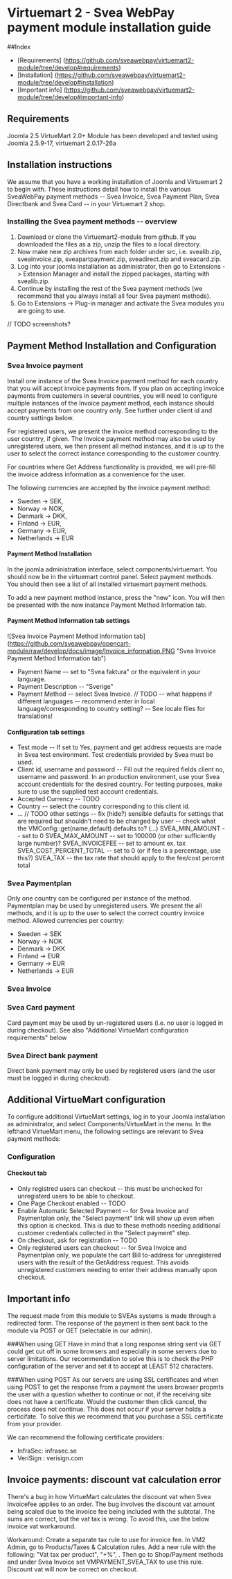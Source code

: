 # Virtuemart 2 - Svea WebPay payment module installation guide

##Index
* [Requirements] (https://github.com/sveawebpay/virtuemart2-module/tree/develop#requirements)
* [Installation] (https://github.com/sveawebpay/virtuemart2-module/tree/develop#installation)
* [Important info] (https://github.com/sveawebpay/virtuemart2-module/tree/develop#important-info)

## Requirements
Joomla 2.5
VirtueMart 2.0+
Module has been developed and tested using Joomla 2.5.9-17, virtuemart 2.0.17-26a

## Installation instructions

We assume that you have a working installation of Joomla and Virtuemart 2 to begin with. These instructions detail how to install the various SveaWebPay payment methods -- Svea Invoice, Svea Payment Plan, Svea Directbank and Svea Card -- in your Virtuemart 2 shop.

### Installing the Svea payment methods -- overview

1. Download or clone the Virtuemart2-module from github. If you downloaded the files as a zip, unzip the files to a local directory.
2. Now make new zip archives from each folder under src, i.e. svealib.zip, sveainvoice.zip, sveapartpayment.zip, sveadirect.zip and sveacard.zip.
3. Log into your joomla installation as administrator, then go to Extensions -> Extension Manager and install the zipped packages, starting with svealib.zip.
4. Continue by installing the rest of the Svea payment methods (we recommend that you always install all four Svea payment methods).
5. Go to Extensions -> Plug-in manager and activate the Svea modules you are going to use.

// TODO screenshots?

## Payment Method Installation and Configuration

### Svea Invoice payment
Install one instance of the Svea Invoice payment method for each country that you will accept invoice payments from. If you plan on accepting invoice payments from customers in several countries, you will need to configure multiple instances of the Invoice payment method, each instance should accept payments from one country only. See further under client id and country settings below.

For registered users, we present the invoice method corresponding to the user country, if given. The Invoice payment method may also be used by unregistered users, we then present all method instances, and it is up to the user to select the correct instance corresponding to the customer country. 

For countries where Get Address functionality is provided, we will pre-fill the invoice address information as a convenience for the user.

The following currencies are accepted by the invoice payment method:
* Sweden -> SEK, 
* Norway -> NOK, 
* Denmark -> DKK, 
* Finland -> EUR, 
* Germany -> EUR, 
* Netherlands -> EUR

#### Payment Method Installation
In the joomla administration interface, select components/virtuemart. You should now be in the virtuemart control panel. Select payment methods. You should then see a list of all installed virtuemart payment methods.

To add a new payment method instance, press the "new" icon. You will then be presented with the new instance Payment Method Information tab.

#### Payment Method Information tab settings

![Svea Invoice Payment Method Information tab] (https://github.com/sveawebpay/opencart-module/raw/develop/docs/image/Invoice_information.PNG "Svea Invoice Payment Method Information tab")


* Payment Name -- set to "Svea faktura" or the equivalent in your language.
* Payment Description -- "Sverige"
* Payment Method -- select Svea Invoice.
// TODO -- what happens if different languages -- recommend enter in local language/corresponding to country setting? -- See locale files for translations!

#### Configuration tab settings
* Test mode -- If set to Yes, payment and get address requests are made in Svea test environment. Test credentials provided by Svea must be used.
* Client id, username and password -- Fill out the required fields client no, username and password. In an production environment, use your Svea account credentials for the desired country. For testing purposes, make sure to use the supplied test account credentials.
* Accepted Currency -- TODO
* Country -- select the country corresponding to this client id.
* ...
// TODO other settings -- fix (hide?) sensible defaults for settings that are required but shouldn't need to be changed by user
-- check what the VMConfig::get(name,default) defaults to?
(...)
SVEA_MIN_AMOUNT -- set to 0
SVEA_MAX_AMOUNT -- set to 100000 (or other sufficiently large number)?
SVEA_INVOICEFEE -- set to amount ex. tax
SVEA_COST_PERCENT_TOTAL -- set to 0 (or if fee is a percentage, use this?)
SVEA_TAX -- the tax rate that should apply to the fee/cost percent total

### Svea Paymentplan
Only one country can be configured per instance of the method.
Paymentplan may be used by unregistered users. We present the all methods, and it is up to the user to select the correct country invoice method.
Allowed currencies per country:
* Sweden -> SEK
* Norway -> NOK
* Denmark -> DKK
* Finland -> EUR
* Germany -> EUR
* Netherlands -> EUR

### Svea Invoice


### Svea Card payment
Card payment may be used by un-registered users (i.e. no user is logged in during checkout). See also "Additional VirtueMart configuration requirements" below

### Svea Direct bank payment
Direct bank payment may only be used by registered users (and the user must be logged in during checkout).

## Additional VirtueMart configuration

To configure additional VirtueMart settings, log in to your Joomla installation as administrator, and select Components/VirtueMart in the menu.
In the lefthand VirtueMart menu, the following settings are relevant to Svea payment methods:

### Configuration
#### Checkout tab
* Only registred users can checkout -- this must be unchecked for unregisterd users to be able to checkout.
* One Page Checkout enabled -- TODO
* Enable Automatic Selected Payment -- for Svea Invoice and Paymentplan only, the "Select payment" link will show up even when this option is checked. This is due to these methods needing additional customer credentials collected in the "Select payment" step.
* On checkout, ask for registration -- TODO
* Only registered users can checkout -- for Svea Invoice and Paymentplan only, we populate the cart Bill to-address for unregistered users with the result of the GetAddress request. This avoids unregistered customers needing to enter their address manually upon checkout.


## Important info
The request made from this module to SVEAs systems is made through a redirected form.
The response of the payment is then sent back to the module via POST or GET (selectable in our admin).





###When using GET
Have in mind that a long response string sent via GET could get cut off in some browsers and especially in some servers due to server limitations.
Our recommendation to solve this is to check the PHP configuration of the server and set it to accept at LEAST 512 characters.


###When using POST
As our servers are using SSL certificates and when using POST to get the response from a payment the users browser propmts the user with a question whether to continue or not, if the receiving site does not have a certificate.
Would the customer then click cancel, the process does not continue.  This does not occur if your server holds a certicifate. To solve this we recommend that you purchase a SSL certificate from your provider.

We can recommend the following certificate providers:
* InfraSec:  infrasec.se
* VeriSign : verisign.com


## Invoice payments: discount vat calculation error
There's a bug in how VirtueMart calculates the discount vat when Svea Invoicefee applies to an order. The bug involves the discount vat amount being scaled due to the invoice fee being included with the subtotal. The sums are correct, but the vat tax is wrong. To avoid this, use the below invoice vat workaround.

Workaround: Create a separate tax rule to use for invoice fee. In VM2 Admin, go to Products/Taxes & Calculation rules. Add a new rule with the following:
"Vat tax per product", "+%", <your vat rate>. Then go to Shop/Payment methods and under Svea Invoice set VMPAYMENT_SVEA_TAX to use this rule. Discount vat
will now be correct on checkout.


